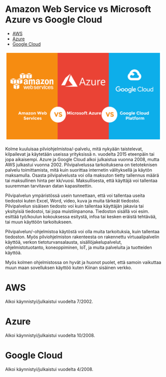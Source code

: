 <h1>Amazon Web Service vs Microsoft Azure vs Google Cloud</h1>

- [AWS](#AWS)
- [Azure](#Azure)
- [Google Cloud](#Google-Cloud)

![Alt text](/images/aws_azure_googleCloud.PNG?raw=true "None")

Kolme kuuluisaa pilviohjelmistoa/-palvelu, mitä nykyään taistelevat, kilpailevat ja käytetään useissa yrityksissä n. vuodelta 2015 eteenpäin tai jopa aikaisempi. Azure ja Google Cloud alkoi julkaistua vuonna 2008, mutta AWS julkastui vuonna 2002. Pilvipalvelussa tarkoituksena on tietoteknisen palvelu toimittamista, mitä kuin suorittaa internetin välityksellä ja käytön maksamulla. Osasta pilvipalvelusta voi olla maksuton tietty tallennus määrä tai maksullinen hinta per kk/vuosi. Maksullisesta, että käyttäjä voi tallentaa suuremman tarvitavan datan kapasiteettin.

Pilvipalvelun ympäristössä usein tunnettaan, että voi tallentaa useita tiedostoi kuten Excel, Word, video, kuva ja muita tärkeät tiedostoi. Pilvipalvelun sisäisen tiedosto voi kuin tallentaa käyttäjän jakavia tai yksityisiä tiedostoi, tai jopa muistiinpanona. Tiedoston sisällä voi esim. esittää työ/koulun kokouksessa esitystä, infoa tai kesken eräistä tehtävää, tai muun käyttöön tarkoitukseen. 

Pilvipalvelun/-ohjelmistoa käytöstä voi olla muita tarkoituksia, kuin tallentaa tiedoston. Myös pilviohjelmiston rakenteesta on rakennettu virtuaalipalvelin käyttöä, verkon tietoturvansalausta, sisällöjakelupalvelut, ohjelmistotuotanto, koneoppiminen, IoT, ja muita palveluita ja tuotteiden käyttöä. 

Myös kolmen ohjelmistossa on hyvät ja huonot puolet, että samoin vaikuttaa muun maan sovelluksen käyttöö kuten Kiinan sisäinen verkko.

# AWS
Alkoi käynnistyi/julkaistui vuodelta 7/2002.

# Azure

Alkoi käynnistyi/julkaistui vuodelta 10/2008.

# Google Cloud

Alkoi käynnistyi/julkaistui vuodelta 4/2008.
